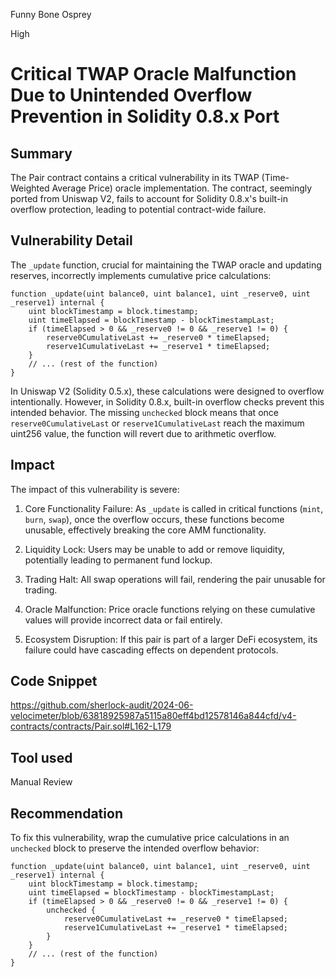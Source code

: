 Funny Bone Osprey

High

# Critical TWAP Oracle Malfunction Due to Unintended Overflow Prevention in Solidity 0.8.x Port

## Summary
The Pair contract contains a critical vulnerability in its TWAP (Time-Weighted Average Price) oracle implementation. The contract, seemingly ported from Uniswap V2, fails to account for Solidity 0.8.x's built-in overflow protection, leading to potential contract-wide failure.

## Vulnerability Detail
The `_update` function, crucial for maintaining the TWAP oracle and updating reserves, incorrectly implements cumulative price calculations:

```solidity
function _update(uint balance0, uint balance1, uint _reserve0, uint _reserve1) internal {
    uint blockTimestamp = block.timestamp;
    uint timeElapsed = blockTimestamp - blockTimestampLast;
    if (timeElapsed > 0 && _reserve0 != 0 && _reserve1 != 0) {
        reserve0CumulativeLast += _reserve0 * timeElapsed;
        reserve1CumulativeLast += _reserve1 * timeElapsed;
    }
    // ... (rest of the function)
}
```

In Uniswap V2 (Solidity 0.5.x), these calculations were designed to overflow intentionally. However, in Solidity 0.8.x, built-in overflow checks prevent this intended behavior. The missing `unchecked` block means that once `reserve0CumulativeLast` or `reserve1CumulativeLast` reach the maximum uint256 value, the function will revert due to arithmetic overflow.

## Impact
The impact of this vulnerability is severe:

1. Core Functionality Failure: As `_update` is called in critical functions (`mint`, `burn`, `swap`), once the overflow occurs, these functions become unusable, effectively breaking the core AMM functionality.

2. Liquidity Lock: Users may be unable to add or remove liquidity, potentially leading to permanent fund lockup.

3. Trading Halt: All swap operations will fail, rendering the pair unusable for trading.

4. Oracle Malfunction: Price oracle functions relying on these cumulative values will provide incorrect data or fail entirely.

5. Ecosystem Disruption: If this pair is part of a larger DeFi ecosystem, its failure could have cascading effects on dependent protocols.

## Code Snippet
https://github.com/sherlock-audit/2024-06-velocimeter/blob/63818925987a5115a80eff4bd12578146a844cfd/v4-contracts/contracts/Pair.sol#L162-L179

## Tool used
Manual Review

## Recommendation
To fix this vulnerability, wrap the cumulative price calculations in an `unchecked` block to preserve the intended overflow behavior:

```solidity
function _update(uint balance0, uint balance1, uint _reserve0, uint _reserve1) internal {
    uint blockTimestamp = block.timestamp;
    uint timeElapsed = blockTimestamp - blockTimestampLast;
    if (timeElapsed > 0 && _reserve0 != 0 && _reserve1 != 0) {
        unchecked {
            reserve0CumulativeLast += _reserve0 * timeElapsed;
            reserve1CumulativeLast += _reserve1 * timeElapsed;
        }
    }
    // ... (rest of the function)
}
```